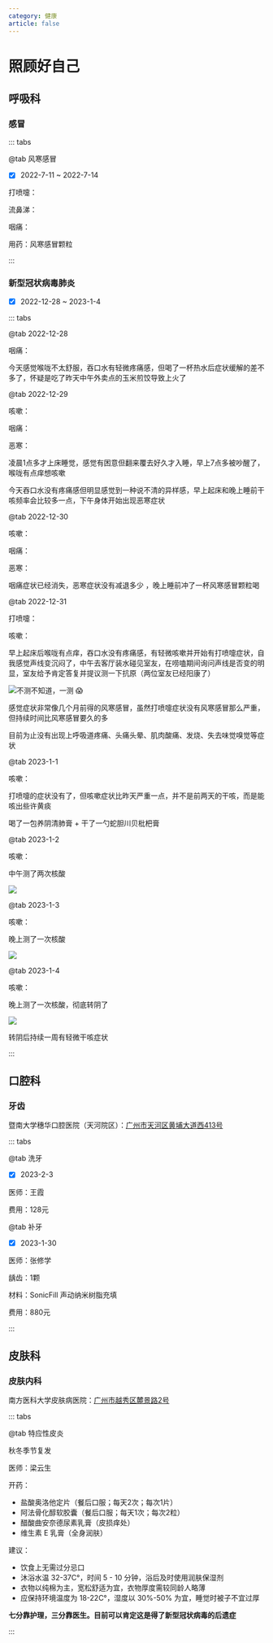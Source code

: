 ```yaml
---
category: 健康
article: false
---
```


# 照顾好自己

## 呼吸科

### 感冒

::: tabs

@tab 风寒感冒

- [x] 2022-7-11 ~ 2022-7-14

打喷嚏：<el-rate :model-value="5" disabled text-color="#ff9900" show-score />

流鼻涕：<el-rate :model-value="3" disabled text-color="#ff9900" show-score />

咽痛：<el-rate :model-value="0.5" disabled text-color="#ff9900" show-score />

用药：风寒感冒颗粒

:::

### 新型冠状病毒肺炎

- [x] 2022-12-28 ~ 2023-1-4

::: tabs

@tab 2022-12-28

咽痛：<el-rate :model-value="2" disabled text-color="#ff9900" show-score />

今天感觉喉咙不太舒服，吞口水有轻微疼痛感，但喝了一杯热水后症状缓解的差不多了，怀疑是吃了昨天中午外卖点的玉米煎饺导致上火了

@tab 2022-12-29

咳嗽：<el-rate :model-value="2.5" disabled text-color="#ff9900" show-score />

咽痛：<el-rate :model-value="2" disabled text-color="#ff9900" show-score />

恶寒：<el-rate :model-value="3" disabled text-color="#ff9900" show-score />

凌晨1点多才上床睡觉，感觉有困意但翻来覆去好久才入睡，早上7点多被吵醒了，喉咙有点痒想咳嗽

今天吞口水没有疼痛感但明显感觉到一种说不清的异样感，早上起床和晚上睡前干咳频率会比较多一点，下午身体开始出现恶寒症状

@tab 2022-12-30

咳嗽：<el-rate :model-value="2" disabled text-color="#ff9900" show-score />

咽痛：<el-rate :model-value="1" disabled text-color="#ff9900" show-score />

恶寒：<el-rate :model-value="3" disabled text-color="#ff9900" show-score />

咽痛症状已经消失，恶寒症状没有减退多少 ，晚上睡前冲了一杯风寒感冒颗粒喝

@tab 2022-12-31

打喷嚏：<el-rate :model-value="2" disabled text-color="#ff9900" show-score />

咳嗽：<el-rate :model-value="1" disabled text-color="#ff9900" show-score />

早上起床后喉咙有点痒，吞口水没有疼痛感，有轻微咳嗽并开始有打喷嚏症状，自我感觉声线变沉闷了，中午去客厅装水碰见室友，在唠嗑期间询问声线是否变的明显，室友给予肯定答复并提议测一下抗原（两位室友已经阳康了）

![不测不知道，一测 :scream:](https://img.sherry4869.com/blog/life/healthy/respiratory/img.jpg)

感觉症状非常像几个月前得的风寒感冒，虽然打喷嚏症状没有风寒感冒那么严重，但持续时间比风寒感冒要久的多

目前为止没有出现上呼吸道疼痛、头痛头晕、肌肉酸痛、发烧、失去味觉嗅觉等症状

@tab 2023-1-1

咳嗽：<el-rate :model-value="3" disabled text-color="#ff9900" show-score />

打喷嚏的症状没有了，但咳嗽症状比昨天严重一点，并不是前两天的干咳，而是能咳出些许黄痰

喝了一包养阴清肺膏 + 干了一勺蛇胆川贝枇杷膏

@tab 2023-1-2

咳嗽：<el-rate :model-value="2" disabled text-color="#ff9900" show-score />

中午测了两次核酸

![](https://img.sherry4869.com/blog/life/healthy/respiratory/img_2.jpg)

@tab 2023-1-3

咳嗽：<el-rate :model-value="2" disabled text-color="#ff9900" show-score />

晚上测了一次核酸

![](https://img.sherry4869.com/blog/life/healthy/respiratory/img_3.jpg)

@tab 2023-1-4

咳嗽：<el-rate :model-value="0.5" disabled text-color="#ff9900" show-score />

晚上测了一次核酸，彻底转阴了

![](https://img.sherry4869.com/blog/life/healthy/respiratory/img_4.jpg)

转阴后持续一周有轻微干咳症状

:::

## 口腔科

### 牙齿

暨南大学穗华口腔医院（天河院区）：<a href="https://ditu.amap.com/place/B0FFFWO27X" target="_blank">广州市天河区黄埔大道西413号</a>

::: tabs

@tab 洗牙

- [x] 2023-2-3

医师：王霞

费用：128元

@tab 补牙

- [x] 2023-1-30

医师：张修学

龋齿：1颗

材料：SonicFill 声动纳米树脂充填

费用：880元

:::

## 皮肤科

### 皮肤内科

南方医科大学皮肤病医院：<a href="https://ditu.amap.com/place/B00141JPRS" target="_blank">广州市越秀区麓景路2号</a>

::: tabs

@tab 特应性皮炎

秋冬季节复发

医师：梁云生

开药：

- 盐酸奥洛他定片（餐后口服；每天2次；每次1片）
- 阿法骨化醇软胶囊（餐后口服；每天1次；每次2粒）
- 醋酸曲安奈德尿素乳膏（皮损痒处）
- 维生素 E 乳膏（全身润肤）

建议：

- 饮食上无需过分忌口
- 沐浴水温 32-37C°，时间 5 - 10 分钟，浴后及时使用润肤保湿剂
- 衣物以纯棉为主，宽松舒适为宜，衣物厚度需较同龄人略薄
- 应保持环境温度为 18-22C°，湿度以 30%-50% 为宜，睡觉时被子不宜过厚

**七分靠护理，三分靠医生。目前可以肯定这是得了新型冠状病毒的后遗症**

:::